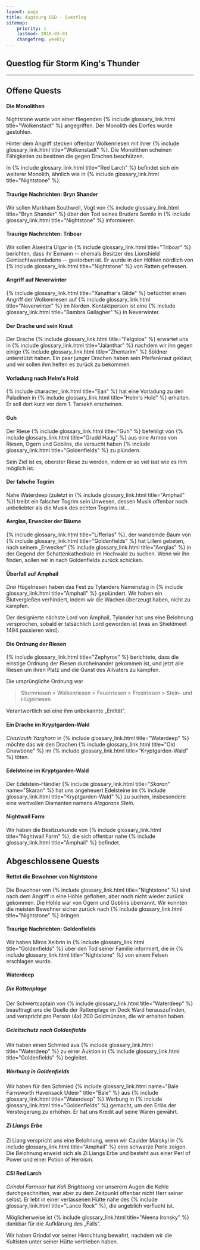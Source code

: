 ```yaml
---
layout: page
title: Augsburg D&D - Questlog
sitemap:
    priority: 1
    lastmod: 2018-03-01
    changefreq: weekly
---
```


## Questlog für Storm King's Thunder

----

## Offene Quests

#### Die Monolithen

Nightstone wurde von einer fliegenden {% include glossary_link.html
title="Wolkenstadt" %} angegriffen. Der Monolith des Dorfes wurde gestohlen.

Hinter dem Angriff stecken offenbar Wolkenriesen mit ihrer {% include
glossary_link.html title="Wolkenstadt" %}. Die Monolithen scheinen Fähigkeiten
zu besitzen die gegen Drachen beschützen.

In {% include glossary_link.html title="Red Larch" %} befindet sich ein
weiterer Monolith, ähnlich wie in {% include glossary_link.html
title="Nightstone" %}.

#### Traurige Nachrichten: Bryn Shander

Wir sollen Markham Southwell, Vogt von {% include glossary_link.html
title="Bryn Shander" %} über den Tod seines Bruders Semile in {% include
glossary_link.html title="Nightstone" %} informieren.

#### Traurige Nachrichten: Triboar

Wir sollen Alaestra Ulgar in {% include glossary_link.html title="Triboar" %} berichten,
dass ihr Exmann -- ehemals Besitzer des Lionshield
Gemischtwarenladens -- gestorben ist. Er wurde in den Höhlen nördlich von {%
include glossary_link.html title="Nightstone" %} von Ratten gefressen.

#### Angriff auf Neverwinter

{% include glossary_link.html title="Xanathar's Gilde" %} befüchtet einen
Angriff der Wolkenriesen auf {% include glossary_link.html
title="Neverwinter" %} im Norden. Kontaktperson ist eine {% include
glossary_link.html title="Bambra Gallagher" %} in Neverwinter.

#### Der Drache und sein Kraut

Der Drache {% include glossary_link.html title="Felgolos" %} erwartet uns in
{% include glossary_link.html title="Jalanthar" %} nachdem wir ihn gegen
einige {% include glossary_link.html title="Zhentarim" %} Söldner unterstützt
haben. Ein paar junger Drachen haben sein Pfeifenkraut geklaut, und wir
sollen ihm helfen es zurück zu bekommen.

#### Vorladung nach Helm's Hold

{% include character_link.html title="Ean" %} hat eine Vorladung zu den
Paladinen in {% include glossary_link.html title="Helm's Hold" %} erhalten.
Er soll dort kurz vor dem 1. Tarsakh erscheinen.

#### Guh

Der Riese {% include glossary_link.html title="Guh" %} befehligt von {%
include glossary_link.html title="Grudd Haug" %} aus eine Armee von Riesen,
Ogern und Goblins, die versucht haben {% include glossary_link.html
title="Goldenfields" %} zu plündern.

Sein Ziel ist es, oberster Riese zu werden, indem er so viel isst wie es ihm
möglich ist.

#### Der falsche Togrim

Nahe Waterdeep (zuletzt in {% include glossary_link.html title="Amphail" %})
treibt ein falscher Togrim sein Unwesen, dessen Musik offenbar noch unbeliebter
als die Musik des echten Togrims ist...

#### Aerglas, Erwecker der Bäume

{% include glossary_link.html title="Lifferlas" %}, der wandelnde Baum von {%
include glossary_link.html title="Goldenfields" %} hat Lilleni gebeten, nach
seinem „Erwecker“ {% include glossary_link.html title="Aerglas" %} in der Gegend
der Schattenkathedrale im Hochwald zu suchen. Wenn wir ihn finden, sollen wir
in nach Goldenfields zurück schicken.

#### Überfall auf Amphail

Drei Hügelriesen haben das Fest zu Tylanders Namenstag in {% include
glossary_link.html title="Amphail" %} geplündert. Wir haben ein Blutvergießen
verhindert, indem wir die Wachen überzeugt haben, nicht zu kämpfen.

Der designierte nächste Lord von Amphail, Tylander hat uns eine Belohnung versprochen, sobald er tatsächlich
Lord geworden ist (was an Shieldmeet 1494 passieren wird).

#### Die Ordnung der Riesen

{% include glossary_link.html title="Zephyros" %} berichtete, dass die einstige
Ordnung der Riesen durcheinander gekommen ist, und jetzt alle Riesen um ihren
Platz und die Gunst des Allvaters zu kämpfen.

Die ursprüngliche Ordnung war

> Sturmriesen > Wolkenriesen > Feuerriesen > Frostriesen > Stein- und Hügelriesen

Verantwortlich sei eine ihm unbekannte „Entität“.

#### Ein Drache im Kryptgarden-Wald

*Chazlauth Yarghorn* in {% include glossary_link.html title="Waterdeep" %} möchte
das wir den Drachen {% include glossary_link.html title="Old Gnawbone" %} im
{% include glossary_link.html title="Kryptgarden-Wald" %} töten.

#### Edelsteine im Kryptgarden-Wald

Der Edelstein-Händler {% include glossary_link.html title="*Skaran*"
name="Skaran" %} hat uns angeheuert Edelsteine im {% include
glossary_link.html title="Kryptgarden-Wald" %} zu suchen, insbesondere eine
wertvollen Diamanten namens *Alagorans Stein*.

#### Nightwall Farm

Wir haben die Besitzurkunde von {% include glossary_link.html title="Nightwall Farm" %}, die sich offenbar nahe {% include glossary_link.html title="Amphail" %} befindet.

## Abgeschlossene Quests

#### Rettet die Bewohner von Nightstone

Die Bewohner von {% include glossary_link.html title="Nightstone" %} sind
nach dem Angriff in eine Höhle geflohen, aber noch nicht wieder zurück
gekommen. Die Höhle war von Ogern und Goblins überrannt. Wir konnten die
meisten Bewohner sicher zurück nach {% include glossary_link.html
title="Nightstone" %} bringen.

#### Traurige Nachrichten: Goldenfields

Wir haben Miros Xelbrin in {% include glossary_link.html title="Goldenfields"
%} über den Tod seiner Familie informiert, die in {% include
glossary_link.html title="Nightstone" %} von einem Felsen erschlagen wurde.

#### **Waterdeep**

##### Die Rattenplage

Der Schwertcaptain von {% include glossary_link.html title="Waterdeep" %} beauftragt
uns die Quelle der Rattenplage im Dock Ward herauszufinden, und
verspricht pro Person (4x) 200 Goldmünzen, die wir erhalten haben.

##### Geleitschutz nach Goldenfields

Wir haben einen Schmied aus {% include glossary_link.html title="Waterdeep"
%} zu einer Auktion in {% include glossary_link.html title="Goldenfields" %} begleitet.

##### Werbung in Goldenfields

Wir haben für den Schmied {% include glossary_link.html name="Bale Farnsworth
Havensack Udeer" title="Bale" %} aus {% include glossary_link.html
title="Waterdeep" %} Werbung in {% include glossary_link.html
title="Goldenfields" %} gemacht, um den Erlös der Versteigerung zu erhöhen.
Er hat uns Kredit auf seine Waren gewährt.

##### Zi Liangs Erbe

Zi Liang verspricht uns eine Belohnung, wenn wir Caulder Marskyl in {% include
glossary_link.html title="Amphail" %} eine schwarze Perle zeigen. Die Belohnung
erweist sich als Zi Liangs Erbe und besteht aus einer Perl of Power und einer
Potion of Heroism.

#### CSI Red Larch

*Grindol Farmoor* hat *Kali Brightsong* vor unserern Augen die Kehle durchgeschnitten, war aber zu dem Zeitpunkt
offenbar nicht Herr seiner selbst. Er lebt in einer verlassenen Hütte nahe des
{% include glossary_link.html title="Lance Rock" %}, die angeblich verflucht
ist.

Möglicherweise ist {% include glossary_link.html title="Aleena Ironsky" %} dankbar
für die Aufklärung des „Falls“.

Wir haben Grindol vor seiner Hinrichtung bewahrt, nachdem wir die Kultisten unter seiner Hütte vertrieben haben.
